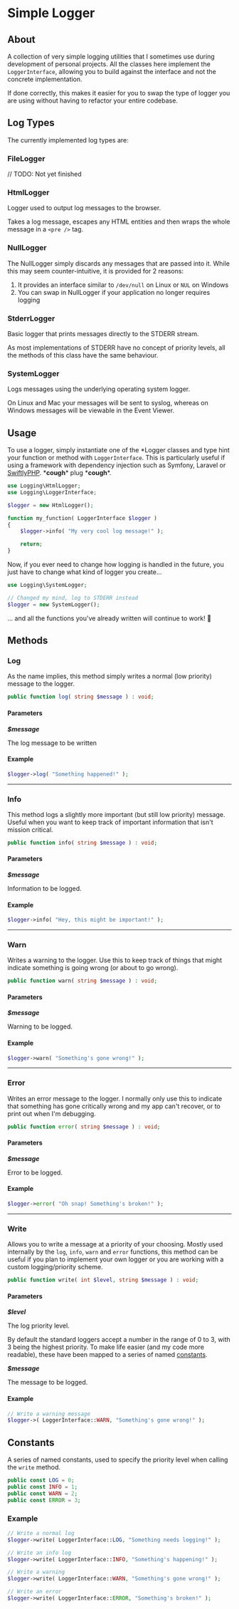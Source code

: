 # Simple Logger
## About

A collection of very simple logging utilities that I sometimes use during
development of personal projects. All the classes here implement the
`LoggerInterface`, allowing you to build against the interface and not the
concrete implementation.

If done correctly, this makes it easier for you to swap the type of logger
you are using without having to refactor your entire codebase.

## Log Types

The currently implemented log types are:

### FileLogger

// TODO: Not yet finished

### HtmlLogger

Logger used to output log messages to the browser.

Takes a log message, escapes any HTML entities and then wraps the whole message
in a `<pre />` tag.

### NullLogger

The NullLogger simply discards any messages that are passed into it. While this
may seem counter-intuitive, it is provided for 2 reasons:

1. It provides an interface similar to `/dev/null` on Linux or `NUL` on Windows
2. You can swap in NullLogger if your application no longer requires logging

### StderrLogger

Basic logger that prints messages directly to the STDERR stream.

As most implementations of STDERR have no concept of priority levels, all the
methods of this class have the same behaviour.

### SystemLogger

Logs messages using the underlying operating system logger.

On Linux and Mac your messages will be sent to syslog, whereas on Windows
messages will be viewable in the Event Viewer.

## Usage

To use a logger, simply instantiate one of the \*Logger classes and type hint
your function or method with `LoggerInterface`. This is particularly useful if
using a framework with dependency injection such as Symfony, Laravel or
[SwiftlyPHP](https://github.com/SwiftlyPHP). \*__cough__\* plug \*__cough__\*.

```php
use Logging\HtmlLogger;
use Logging\LoggerInterface;

$logger = new HtmlLogger();

function my_function( LoggerInterface $logger )
{
    $logger->info( "My very cool log message!" );  

    return;
}
```

Now, if you ever need to change how logging is handled in the future, you just
have to change what kind of logger you create...

```php
use Logging\SystemLogger;

// Changed my mind, log to STDERR instead
$logger = new SystemLogger();
```

... and all the functions you've already written will continue to work! 🎉

## Methods

### Log

As the name implies, this method simply writes a normal (low priority) message
to the logger.

```php
public function log( string $message ) : void;
```

#### Parameters

_**$message**_

The log message to be written

#### Example

```php
$logger->log( "Something happened!" );
```
---

### Info

This method logs a slightly more important (but still low priority) message.
Useful when you want to keep track of important information that isn't mission
critical.

```php
public function info( string $message ) : void;
```

#### Parameters

_**$message**_

Information to be logged.

#### Example

```php
$logger->info( "Hey, this might be important!" );
```

---

### Warn

Writes a warning to the logger. Use this to keep track of things that might
indicate something is going wrong (or about to go wrong).

```php
public function warn( string $message ) : void;
```

#### Parameters

_**$message**_

Warning to be logged.

#### Example

```php
$logger->warn( "Something's gone wrong!" );
```

---

### Error

Writes an error message to the logger. I normally only use this to indicate
that something has gone critically wrong and my app can't recover, or to print
out when I'm debugging.

```php
public function error( string $message ) : void;
```

#### Parameters

_**$message**_

Error to be logged.

#### Example

```php
$logger->error( "Oh snap! Something's broken!" );
```

---

### Write

Allows you to write a message at a priority of your choosing. Mostly used
internally by the `log`, `info`, `warn` and `error` functions, this method can
be useful if you plan to implement your own logger or you are working with a
custom logging/priority scheme.

```php
public function write( int $level, string $message ) : void;
```
#### Parameters

_**$level**_

The log priority level.

By default the standard loggers accept a number in the
range of 0 to 3, with 3 being the highest priority. To make life easier (and my
code more readable), these have been mapped to a series of named
[constants](#Constants).

_**$message**_

The message to be logged.

#### Example

```php
// Write a warning message
$logger->( LoggerInterface::WARN, "Something's gone wrong!" );
```

## Constants

A series of named constants, used to specify the priority level when calling the
`write` method.

```php
public const LOG = 0;
public const INFO = 1;
public const WARN = 2;
public const ERROR = 3;
```

### Example

```php
// Write a normal log
$logger->write( LoggerInterface::LOG, "Something needs logging!" );

// Write an info log
$logger->write( LoggerInterface::INFO, "Something's happening!" );

// Write a warning
$logger->write( LoggerInterface::WARN, "Something's gone wrong!" );

// Write an error
$logger->write( LoggerInterface::ERROR, "Something's broken!" );
```
